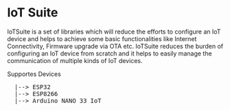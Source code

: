 # IoT Suite

IoTSuite is a set of libraries which will reduce the efforts to configure an IoT device and helps to achieve some basic functionalities like Internet Connectivity, Firmware upgrade via OTA etc. IoTSuite reduces the burden of configuring an IoT device from scratch and it helps to easily manage the communication of multiple kinds of IoT devices.


Supportes Devices 
<pre>
  |--> ESP32 
  |--> ESP8266
  |--> Arduino NANO 33 IoT
</pre>
